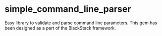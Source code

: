 # simple_command_line_parser
Easy library to validate and parse command line parameters. This gem has been designed as a part of the BlackStack framework.
